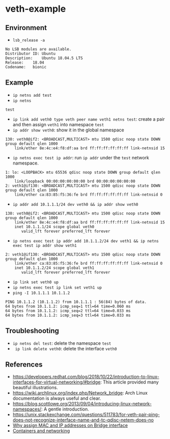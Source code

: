 # veth-example

## Environment
* `lsb_release -a`
```
No LSB modules are available.
Distributor ID: Ubuntu
Description:    Ubuntu 18.04.5 LTS
Release:    18.04
Codename:   bionic
```

## Example
* `ip netns add test`
* `ip netns`
```
test
```
* `ip link add veth0 type veth peer name veth1 netns test`: create a pair and then assign `veth1` into namespace `test`
* `ip addr show veth0`: show it in the global namespace
```
130: veth0@if2: <BROADCAST,MULTICAST> mtu 1500 qdisc noop state DOWN group default qlen 1000
    link/ether 8e:4c:e4:f8:df:aa brd ff:ff:ff:ff:ff:ff link-netnsid 15
```
* `ip netns exec test ip addr`: run `ip addr` under the `test` network namespace.
```
1: lo: <LOOPBACK> mtu 65536 qdisc noop state DOWN group default qlen 1000
    link/loopback 00:00:00:00:00:00 brd 00:00:00:00:00:00
2: veth1@if130: <BROADCAST,MULTICAST> mtu 1500 qdisc noop state DOWN group default qlen 1000
    link/ether ca:83:85:f5:36:fe brd ff:ff:ff:ff:ff:ff link-netnsid 0
```
* `ip addr add 10.1.1.1/24 dev veth0 && ip addr show veth0`
```
130: veth0@if2: <BROADCAST,MULTICAST> mtu 1500 qdisc noop state DOWN group default qlen 1000
    link/ether 8e:4c:e4:f8:df:aa brd ff:ff:ff:ff:ff:ff link-netnsid 15
    inet 10.1.1.1/24 scope global veth0
       valid_lft forever preferred_lft forever
```
* `ip netns exec test ip addr add 10.1.1.2/24 dev veth1 && ip netns exec test ip addr show veth1`
```
2: veth1@if130: <BROADCAST,MULTICAST> mtu 1500 qdisc noop state DOWN group default qlen 1000
    link/ether ca:83:85:f5:36:fe brd ff:ff:ff:ff:ff:ff link-netnsid 0
    inet 10.1.1.2/24 scope global veth1
       valid_lft forever preferred_lft forever
```
* `ip link set veth0 up`
* `ip netns exec test ip link set veth1 up`
* `ping -I 10.1.1.1 10.1.1.2`
```
PING 10.1.1.2 (10.1.1.2) from 10.1.1.1 : 56(84) bytes of data.
64 bytes from 10.1.1.2: icmp_seq=1 ttl=64 time=0.060 ms
64 bytes from 10.1.1.2: icmp_seq=2 ttl=64 time=0.033 ms
64 bytes from 10.1.1.2: icmp_seq=3 ttl=64 time=0.033 ms
```

## Troubleshooting
* `ip netns del test`: delete the namespace `test`
* ` ip link delete veth0`: delete the interface `veth0`

## References
* <https://developers.redhat.com/blog/2018/10/22/introduction-to-linux-interfaces-for-virtual-networking/#bridge>: This article provided many beautiful illustrations.
* <https://wiki.archlinux.org/index.php/Network_bridge>: Arch Linux documentation is always useful and clear.
* <https://blog.scottlowe.org/2013/09/04/introducing-linux-network-namespaces/>: A gentle introduction.
* <https://unix.stackexchange.com/questions/511783/for-veth-pair-ping-does-not-recognize-interface-name-and-tc-qdisc-netem-does-no>
* [Why assign MAC and IP addresses on Bridge interface](https://unix.stackexchange.com/questions/319979/why-assign-mac-and-ip-addresses-on-bridge-interface)
* [Containers and networking](https://wvi.cz/diyC/networking/)
